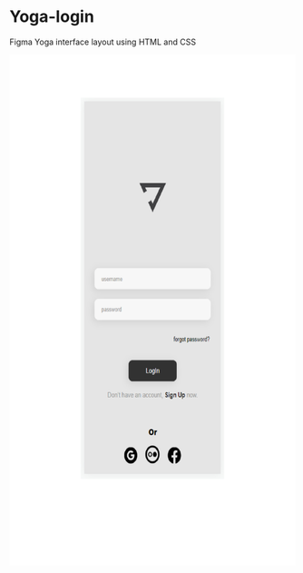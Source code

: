 # Yoga-login
Figma Yoga interface layout using HTML and CSS

<img src="img.jpg" height="900px" width="800px">
